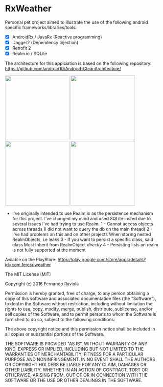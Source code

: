 # RxWeather

Personal pet project aimed to illustrate the use of the following android specific frameworks/libraries/tools: 

- [x] AndroidRx / JavaRx (Reactive programming)
- [x] Dagger2 (Dependency Injection)
- [x] Retrofit 2
- [x] Realm io / SQLite

The architecture for this applciation is based on the following repository:
https://github.com/android10/Android-CleanArchitecture/

<img src="https://lh3.googleusercontent.com/b-_GbMh6FRNUJbutow7XNgTPrWVVTZrvKbf-dVY0083QLbTIPZu-3zO0U80dPq5Be3Im=h900-rw" width="210">
<img src="https://lh3.googleusercontent.com/jC-E62Ejhh_EIXfm48K3X_sPJKPEdF6URAMxmEMZfWD1PHFExksB85lUxARwrN4AljA=h900-rw" width="210">
<img src="https://lh3.googleusercontent.com/bplb5f8dVpI8PL9gdap4qcJpFRIFTPc0mT0xaRHbLJyTHDJwlz1k2YrVKZ-66SbcYNOE=h900-rw" width="210">
<img src="https://lh3.googleusercontent.com/6pAW1ubZbdOtTx424z8X1vzAXe4wIrxSdOZ09leJgNEezLs6JTFNpOt97J4VPJ0q6QZV=h900-rw" width="210">


* I've originally intended to use Realm.io as the persistence mechanism for this project.
I've changed my mind and used SQLite insted due to several issues I've had trying to use Realm.
1 - Cannot access objects across threads (I did not want to query the db on the main thread)
2 - I've had problems on this and on other projects When storing nested RealmObjects, i.e leaks
3 - If you want to persist a specific class, said class Must Inherit from RealmObject *directly*
4 - Persisting lists on realm is not fully supported at the moment

Avilable on the PlayStore: https://play.google.com/store/apps/details?id=com.feresr.weather

The MIT License (MIT)

Copyright (c) 2016 Fernando Raviola

Permission is hereby granted, free of charge, to any person obtaining a copy
of this software and associated documentation files (the "Software"), to deal
in the Software without restriction, including without limitation the rights
to use, copy, modify, merge, publish, distribute, sublicense, and/or sell
copies of the Software, and to permit persons to whom the Software is
furnished to do so, subject to the following conditions:

The above copyright notice and this permission notice shall be included in all
copies or substantial portions of the Software.

THE SOFTWARE IS PROVIDED "AS IS", WITHOUT WARRANTY OF ANY KIND, EXPRESS OR
IMPLIED, INCLUDING BUT NOT LIMITED TO THE WARRANTIES OF MERCHANTABILITY,
FITNESS FOR A PARTICULAR PURPOSE AND NONINFRINGEMENT. IN NO EVENT SHALL THE
AUTHORS OR COPYRIGHT HOLDERS BE LIABLE FOR ANY CLAIM, DAMAGES OR OTHER
LIABILITY, WHETHER IN AN ACTION OF CONTRACT, TORT OR OTHERWISE, ARISING FROM,
OUT OF OR IN CONNECTION WITH THE SOFTWARE OR THE USE OR OTHER DEALINGS IN THE
SOFTWARE.
